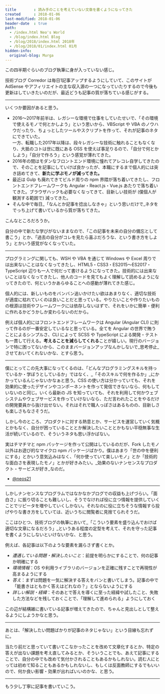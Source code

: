 ```yaml
---
title        : 読み手のことを考えていない文章を書くようになってきた
created      : 2018-01-06
last-modified: 2018-01-06
header-date  : true
path:
  - /index.html Neo's World
  - /blog/index.html Blog
  - /blog/2018/index.html 2018年
  - /blog/2018/01/index.html 01月
hidden-info:
  original-blog: Murga
---
```


この四半期ぐらいのブログ執筆に身が入っていない感じ。

技術ブログ Corredor は毎日1記事アップするようにしていて、このサイトが AdSense やアフィリエイトの主な収入源の一つになっていたりするので今後も更新はしていきたいのだが、最近どうも記事の質が落ちている感じがする。

---

いくつか要因があると思う。

- 2016～2017年前半は、レガシーな環境で仕事をしていたせいで、「その環境で使えるモノで何とかしよう」という思いから、VBScript や VBA のノウハウだったり、ちょっとしたツールやスクリプトを作って、それが記事のネタにできていた。  
  一方、転職した2017年以降は、段々レガシーな技術に触れることもなくなり、大抵のコトは世に既にある OSS を使えば事足りるので、「自分で何とかしよう」「自分で作ろう」という感覚が薄れてきた。
- 2016年の間はモダンなフロントエンド環境に憧れてアレコレ自学してきたので、そのことを記事にしていけば良かったが、本職にするまで個人的には突き詰めてきて、**新たに学ぶモノが減ってきた。**
- 最近は Gulp も廃れてきてビルド周りの npm 界隈が落ち着いてきたし、フロントエンドフレームワークも Angular・React.js・Vue.js あたりで落ち着いてきた。ブラウザハックも必要なくなってきて、目新しい技術が (僕個人が観測する範囲で) 減ってきた。
- そんな中で毎日_「なんとか記事を捻出しなきゃ」という思いだけで_ネタをでっち上げて書いているから質が落ちてきた。

こんなところだろうか。

自分の中で新たな学びがないままなので、「この記事を未来の自分の備忘として書こう」とか、「過去の自分がコレを見たら喜ぶだろうな、という書き方をしよう」とかいう感覚がなくなっていた。

---

プログラミングに関しても、WSH や VBA を通じて Windows や Excel 周りでは出来ないことはなくなってきたし、HTML5・CSS3・ES2015～ES2017・TypeScript 辺りも一人で何だって書けるようになってきた。技術的には出来ないことはなくなってきたし、他人のコードを見てもよく理解して読めるようになってきたので、何というかあらゆることへの感動が薄れてきた感じ。

個人的には、新しいものをバンバン追いかけたい欲はあまりなく、適切な技術が適度に枯れていくのは良いことだと思っている。やりたいことや作りたいものの根源は技術やフレームワークには依存しないはずで、それをいかに簡単・便利に作れるかどうかしか変わらないのだから。

例えば個人的にはフロントエンドフレームワークは Angular (Angular CLI) に則って作るのが一番安定しているなと思っている。全てを Angular の世界で賄うことによるシンプルさ、CLI によって SCSS や TypeScript による開発・テストも一貫して行える。**考えることを減らしてくれる**ことが嬉しい。現行のバージョンで特に困ってないから、このままバージョンアップなんかしないで_思考停止_させておいてくれないかな、とすら思う。

---

僕にとってこの先大事になってくるのは、「どんなプログラミングスキルを持っているか・学ぼうとしているか」ではなく、_「そのスキルで何を作るか」_にかかっているんじゃないかなぁと思う。CSS の使い方は分かっていても、それを効果的に使ったデザインやコンポーネントを作って発信できないなら、何もしていないのと同じ。いくら最新の JS を知っていても、それを利用して何かウェブシステムやウェブサービスを作っていけないなら、ただ言われたことをやるだけの開発要員から抜け出せない。それはそれで職人っぽさはあるものの、目新しさも楽しさもなさそうだ。

しかし今のところ、プロダクトに対する熱意とか、サービスを運営していく気概とかもなく、自分が困っていることとか解決したいこととかもない平穏無事な生活が続いているので、そういうネタも思い浮かばない。

実はチマチマと npm パッケージを作って公開はしているのだが、Fork したモノ以外はお遊び的なマイクロ npm パッケージばかり。僕はあまり「世の中を便利にする」とかいう意気込みはなく、「何か使っていて楽しいモノ」とか「技術的な面白さを表現したモノ」とかが好きみたい。_効果のないナンセンスなプロダクト・サービスが好き_なのだ。

- [@neos21](https://www.npmjs.com/~neos21)

---

しかしナンセンスなプログラムではなかなかブログでの収益も上げづらい。「面白さ」に振り切ることも難しいし、そうでなければ役に立つ情報を提供していくことでリピータを増やしていくしかない。それなのに役に立ちそうな情報すら投げやりな書き方をしていては、近いうちに閲覧者に見捨てられそうだ。

ここはひとつ、技術ブログの執筆において_「こういう要素を盛り込んでおけば適切な文章になるだろう」_というある程度の定型を考えて、それを守った記事を書くようにしないといけないかな、と思う。

例えば、各記事は以下のような要素を漏らさず書くとか。

- _遭遇している問題・解決したいこと_：前提を明らかにすることで、何の記事か明確にする
- _環境情報_：OS や利用ライブラリのバージョンを正確に残すことで再現性が高まるようにする
- _答え_：まずは問題を一気に解決する答えをバンと書いてしまう。記事の中で「能書きはともかく答えはどれなの？」とならないようにする
- _詳しい解説・経緯_：そのあとで答えを導くに至った経緯や試したこと、失敗した方法などを残しておくことで、「理解して進められる」ようにしておく

この辺が結構雑に書いている記事が増えてきたので、ちゃんと見出しとして整えるようにしようかなと思う。

---

あとは、「解決したい問題ばかりが記事のネタじゃない」という目線も忘れずに。

当たり前だと思っていて書いてこなかったことを改めて文章化するとか、特定の答えが出ない課題を考え直してみるとか、そういうことでも、あえて記事にすることで、自分の中でも改めて気付かされることもあるかもしれない。読む人にとっては初めて知ることもあるかもしれないし、もしくは反面教師にするでもいいので、何か良い影響・効果が出ればいいのかな、と思う。

---

もう少し丁寧に記事を書いていこう。
